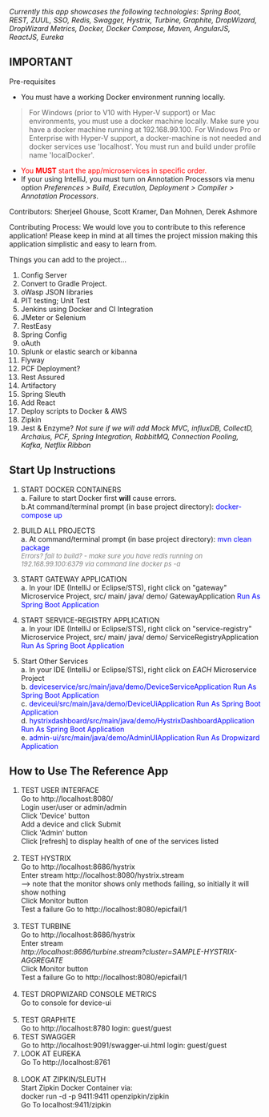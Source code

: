 
*Currently this app showcases the following technologies*:
*Spring Boot, REST, ZUUL, SSO, Redis, Swagger, Hystrix, Turbine, Graphite, DropWizard, DropWizard Metrics, Docker, Docker Compose, Maven, AngularJS, ReactJS, Eureka*

IMPORTANT
-----------------
Pre-requisites
* You must have a working Docker environment running locally.

> For Windows (prior to V10 with Hyper-V support) or Mac environments, you must use a docker machine locally. Make sure you have a docker machine running at 192.168.99.100.
> For Windows Pro or Enterprise with Hyper-V support, a docker-machine is not needed and docker services use 'localhost'. You must run and build under profile name 'localDocker'.

* <font color="red">You **MUST** start the app/microservices in specific order.</font>
* If your using IntelliJ, you must turn on Annotation Processors via menu option *Preferences > Build, Execution, Deployment > Compiler > Annotation Processors*.

Contributors: Sherjeel Ghouse, Scott Kramer, Dan Mohnen, Derek Ashmore

Contributing Process: We would love you to contribute to this reference application!  Please keep in mind at all times the project mission making this application simplistic and easy to learn from.

Things you can add to the project...
 1) Config Server
 2) Convert to Gradle Project.
 3) oWasp JSON libraries
 4) PIT testing; Unit Test
 5) Jenkins using Docker  and  CI Integration
 6) JMeter or Selenium
 7) RestEasy
 8) Spring Config
 9) oAuth
10) Splunk or elastic search or kibanna
22) Flyway
23) PCF Deployment?
24) Rest Assured
25) Artifactory
26) Spring Sleuth
27) Add React
28) Deploy scripts to Docker & AWS
29) Zipkin
30) Jest & Enzyme?
*Not sure if we will add Mock MVC, influxDB, CollectD, Archaius, PCF, Spring Integration, RabbitMQ, Connection Pooling, Kafka, Netflix Ribbon*

Start Up Instructions
----------------------
 1. START DOCKER CONTAINERS<br>
     a. Failure to start Docker first **will** cause errors.<br>
     b.At command/terminal prompt (in base project directory): <font color="blue">docker-compose up</font>

 2. BUILD ALL PROJECTS<br>
     a. At command/terminal prompt (in base project directory): <font color="blue">mvn clean package</font><br>
     <font color="gray" size="2">*Errors? fail to build? - make sure you have redis running on 192.168.99.100:6379 via command line docker ps -a*</font> 

 3. START GATEWAY APPLICATION<br>
     a. In your IDE (IntelliJ or Eclipse/STS), right click on "gateway" Microservice Project, src/ main/ java/ demo/ GatewayApplication <font color="blue">Run As Spring Boot Application</font>

 4. START SERVICE-REGISTRY APPLICATION<br>
     a. In your IDE (IntelliJ or Eclipse/STS), right click on "service-registry" Microservice Project, src/ main/ java/ demo/ ServiceRegistryApplication <font color="blue">Run As Spring Boot Application</font>

 5. Start Other Services<br>
     a. In your IDE (IntelliJ or Eclipse/STS), right click on *EACH* Microservice Project<br>
     b. <font color="blue">deviceservice/src/main/java/demo/DeviceServiceApplication Run As Spring Boot Application</font><br>
     c. <font color="blue">deviceui/src/main/java/demo/DeviceUiApplication Run As Spring Boot Application</font><br>
     d. <font color="blue">hystrixdashboard/src/main/java/demo/HystrixDashboardApplication Run As Spring Boot Application</font><br>
     e. <font color="blue">admin-ui/src/main/java/demo/AdminUIApplication Run As Dropwizard Application</font><br>

How to Use The Reference App
----------------------------
 1. TEST USER INTERFACE<br>
     Go to http://localhost:8080/<br>
     Login user/user  or admin/admin<br>
     Click 'Device' button<br>
     Add a device and click Submit<br>
     Click 'Admin' button<br>
     Click [refresh] to display health of one of the services listed<br>
     <br>   
 2. TEST HYSTRIX<br>
     Go to http://localhost:8686/hystrix<br>
     Enter stream http://localhost:8080/hystrix.stream<br>
     --> note that the monitor shows only methods failing, so initially it will show nothing<br>
     Click Monitor button<br>
     Test a failure Go to http://localhost:8080/epicfail/1<br>
     <br>
 3. TEST TURBINE<br>
     Go to http://localhost:8686/hystrix<br>
     Enter stream<br>
     *http://localhost:8686/turbine.stream?cluster=SAMPLE-HYSTRIX-AGGREGATE*<br>
     Click Monitor button<br>
     Test a failure Go to http://localhost:8080/epicfail/1<br>
     <br>
 4. TEST DROPWIZARD CONSOLE METRICS<br>
     Go to console for device-ui<br>
     <br>
 5. TEST GRAPHITE<br>
     Go to http://localhost:8780
     login: guest/guest
     <br>
 6. TEST SWAGGER<br>
     Go to http://localhost:9091/swagger-ui.html
     login: guest/guest
     <br>
 7. LOOK AT EUREKA<br>
    Go To http://localhost:8761<br>
    <br>
 8. LOOK AT ZIPKIN/SLEUTH<br>
    Start Zipkin Docker Container via:<br> 
    docker run -d -p 9411:9411 openzipkin/zipkin<br>
    Go To localhost:9411/zipkin<br>   
